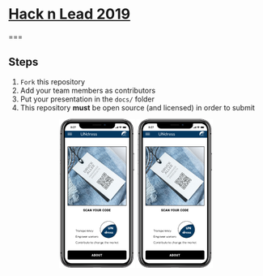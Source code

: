 # [Hack n Lead 2019](https://womenplusplus.ch/hacknlead)

===

## Steps

1. `Fork` this repository
2. Add your team members as contributors
3. Put your presentation in the `docs/` folder
4. This repository **must** be open source (and licensed) in order to submit


<p align="center">
  <img src="/Screenshots%20UNdress%20App/1_UNdress.png" width="150" title="UNdress start page">
  <img src="/Screenshots%20UNdress%20App/1_UNdress.png" width="150" title="UNdress start page">
</p>
